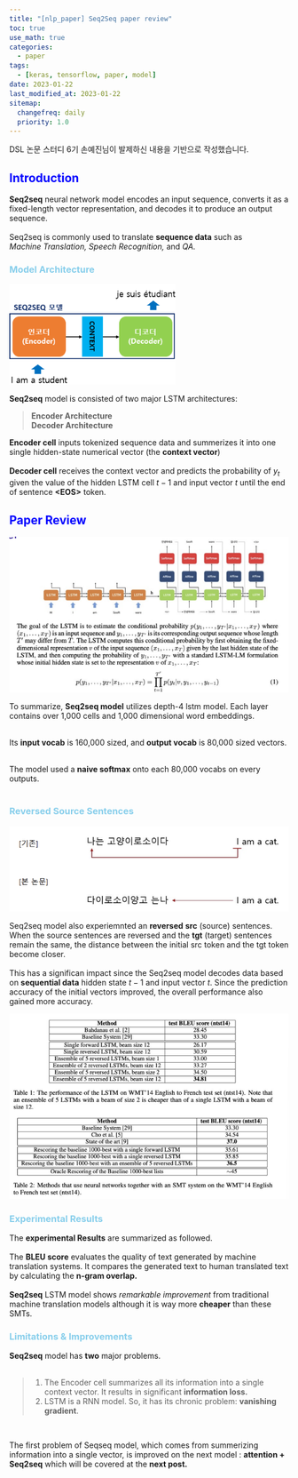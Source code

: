 ```yaml
---
title: "[nlp_paper] Seq2Seq paper review"
toc: true
use_math: true
categories:
  - paper
tags:
  - [keras, tensorflow, paper, model]
date: 2023-01-22
last_modified_at: 2023-01-22
sitemap:
  changefreq: daily
  priority: 1.0
---
```


DSL 논문 스터디 6기 손예진님이 발제하신 내용을 기반으로 작성했습니다.

## <span style = "color : blue"> Introduction </span>

**Seq2seq** neural network model encodes an input sequence, converts it as a fixed-length vector representation, and decodes it to produce an output sequence. <br> <br>
Seq2seq is commonly used to translate **sequence data** such as <br>
*Machine Translation, Speech Recognition,* and *QA.*

### <span style = "color : skyblue"> Model Architecture </span>

<img src = '/assets/images/paper/2.png' width = '300'> <br>

**Seq2seq** model is consisted of two major LSTM architectures: <br>

> **Encoder Architecture** <br>
> **Decoder Architecture**

**Encoder cell** inputs tokenized sequence data and summerizes it into one single hidden-state numerical vector (the **context vector**) <br>
<br>
**Decoder cell** receives the context vector and predicts the probability of $y_t$ given the value of the hidden LSTM cell $t-1$ and input vector $t$ until the end of sentence **\<EOS>** token.

## <span style = "color : blue"> Paper Review </span>

<img src = '/assets/images/paper/1.png' width = '600'> <br>

To summarize, **Seq2seq model** utilizes depth-4 lstm model. Each layer contains over 1,000 cells and 1,000 dimensional word embeddings. <br> <br>

Its **input vocab** is 160,000 sized, and **output vocab** is 80,000 sized vectors. <br> <br>

The model used a **naive softmax** onto each 80,000 vocabs on every outputs. <br ><br>

### <span style = "color : skyblue"> Reversed Source Sentences </span>

<img src = '/assets/images/paper/3.png' width = '600'> <br>

Seq2seq model also experiemnted an **reversed** **src** (source) sentences. When the source sentences are reversed and the **tgt** (target) sentences remain the same, the distance between the initial src token and the tgt token become closer.
<br> <br>
This has a significan impact since the Seq2seq model decodes data based on **sequential data** hidden state $t-1$ and input vector $t$. Since the prediction accuracy of the initial vectors improved, the overall performance also gained more accuracy.

<img src = '/assets/images/paper/4.png' width = '600'> <br>

### <span style = "color : skyblue"> Experimental Results </span>

The **experimental Results** are summarized as followed.
<br> <br>
The **BLEU score** evaluates the quality of text generated by machine translation systems. It compares the generated text to human translated text by calculating the **n-gram overlap.**
<br><br>
**Seq2seq** LSTM model shows *remarkable improvement* from traditional machine translation models although it is way more **cheaper** than these SMTs.

### <span style = "color : skyblue"> Limitations & Improvements </span>

**Seq2seq** model has **two** major problems.
<br><br>
> 1. The Encoder cell summarizes all its information into a single context vector. It results in significant **information loss.** <br>
> 2. LSTM is a RNN model. So, it has its chronic problem: **vanishing gradient**.

<br>

The first problem of Seqseq model, which comes from summerizing information into a single vector, is improved on the next model : **attention + Seq2seq** which will be covered at the **next post.**
